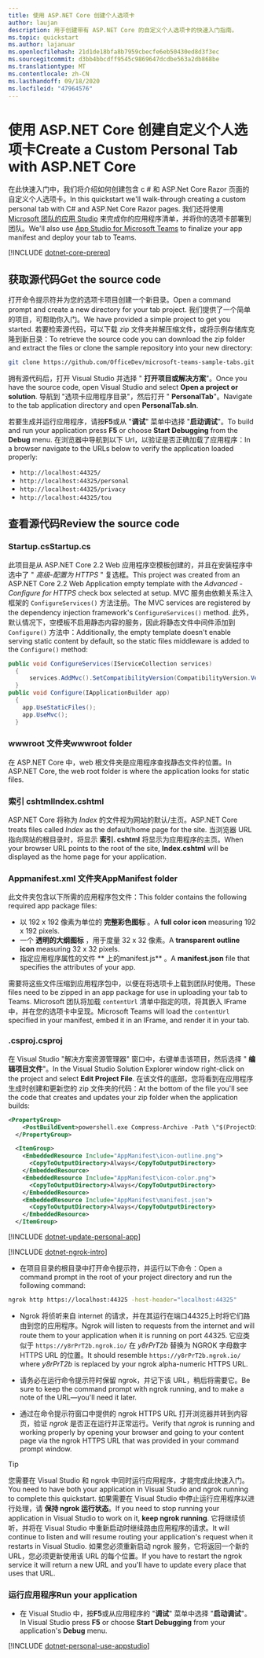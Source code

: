 ```yaml
---
title: 使用 ASP.NET Core 创建个人选项卡
author: laujan
description: 用于创建带有 ASP.NET Core 的自定义个人选项卡的快速入门指南。
ms.topic: quickstart
ms.author: lajanuar
ms.openlocfilehash: 21d1de18bfa8b7959cbecfe6eb50430ed8d3f3ec
ms.sourcegitcommit: d3bb4bbcdff9545c9869647dcdbe563a2db868be
ms.translationtype: MT
ms.contentlocale: zh-CN
ms.lasthandoff: 09/18/2020
ms.locfileid: "47964576"
---
```

# <a name="create-a-custom-personal-tab-with-aspnet-core"></a><span data-ttu-id="57157-103">使用 ASP.NET Core 创建自定义个人选项卡</span><span class="sxs-lookup"><span data-stu-id="57157-103">Create a Custom Personal Tab with ASP.NET Core</span></span>

<span data-ttu-id="57157-104">在此快速入门中，我们将介绍如何创建包含 c # 和 ASP.Net Core Razor 页面的自定义个人选项卡。</span><span class="sxs-lookup"><span data-stu-id="57157-104">In this quickstart we'll walk-through creating a custom personal tab with C# and ASP.Net Core Razor pages.</span></span> <span data-ttu-id="57157-105">我们还将使用 [Microsoft 团队的应用 Studio](~/concepts/build-and-test/app-studio-overview.md) 来完成你的应用程序清单，并将你的选项卡部署到团队。</span><span class="sxs-lookup"><span data-stu-id="57157-105">We'll also use [App Studio for Microsoft Teams](~/concepts/build-and-test/app-studio-overview.md) to finalize your app manifest and deploy your tab to Teams.</span></span>

[!INCLUDE [dotnet-core-prereq](~/includes/tabs/dotnet-core-prereq.md)]

## <a name="get-the-source-code"></a><span data-ttu-id="57157-106">获取源代码</span><span class="sxs-lookup"><span data-stu-id="57157-106">Get the source code</span></span>

<span data-ttu-id="57157-107">打开命令提示符并为您的选项卡项目创建一个新目录。</span><span class="sxs-lookup"><span data-stu-id="57157-107">Open a command prompt and create a new directory for your tab project.</span></span> <span data-ttu-id="57157-108">我们提供了一个简单的项目，可帮助你入门。</span><span class="sxs-lookup"><span data-stu-id="57157-108">We have provided a simple project to get you started.</span></span> <span data-ttu-id="57157-109">若要检索源代码，可以下载 zip 文件夹并解压缩文件，或将示例存储库克隆到新目录：</span><span class="sxs-lookup"><span data-stu-id="57157-109">To retrieve the source code you can download the zip folder and extract the files or clone the sample repository into your new directory:</span></span>

```bash
git clone https://github.com/OfficeDev/microsoft-teams-sample-tabs.git
```

<span data-ttu-id="57157-110">拥有源代码后，打开 Visual Studio 并选择 " **打开项目或解决方案**"。</span><span class="sxs-lookup"><span data-stu-id="57157-110">Once you have the source code, open Visual Studio and select **Open a project or solution**.</span></span> <span data-ttu-id="57157-111">导航到 "选项卡应用程序目录"，然后打开 " **PersonalTab**"。</span><span class="sxs-lookup"><span data-stu-id="57157-111">Navigate to the tab application directory and open **PersonalTab.sln**.</span></span>

<span data-ttu-id="57157-112">若要生成并运行应用程序，请按**F5**或从 "**调试**" 菜单中选择 "**启动调试**"。</span><span class="sxs-lookup"><span data-stu-id="57157-112">To build and run your application press **F5** or choose **Start Debugging** from the **Debug** menu.</span></span> <span data-ttu-id="57157-113">在浏览器中导航到以下 Url，以验证是否正确加载了应用程序：</span><span class="sxs-lookup"><span data-stu-id="57157-113">In a browser navigate to the URLs below to verify the application loaded properly:</span></span>

- `http://localhost:44325/`
- `http://localhost:44325/personal`
- `http://localhost:44325/privacy`
- `http://localhost:44325/tou`

## <a name="review-the-source-code"></a><span data-ttu-id="57157-114">查看源代码</span><span class="sxs-lookup"><span data-stu-id="57157-114">Review the source code</span></span>

### <a name="startupcs"></a><span data-ttu-id="57157-115">Startup.cs</span><span class="sxs-lookup"><span data-stu-id="57157-115">Startup.cs</span></span>

<span data-ttu-id="57157-116">此项目是从 ASP.NET Core 2.2 Web 应用程序空模板创建的，并且在安装程序中选中了 " *高级-配置为 HTTPS* " 复选框。</span><span class="sxs-lookup"><span data-stu-id="57157-116">This project was created from an ASP.NET Core 2.2 Web Application empty template with the *Advanced - Configure for HTTPS* check box selected at setup.</span></span> <span data-ttu-id="57157-117">MVC 服务由依赖关系注入框架的 `ConfigureServices()` 方法注册。</span><span class="sxs-lookup"><span data-stu-id="57157-117">The MVC services are registered by the dependency injection framework's `ConfigureServices()` method.</span></span> <span data-ttu-id="57157-118">此外，默认情况下，空模板不启用静态内容的服务，因此将静态文件中间件添加到 `Configure()` 方法中：</span><span class="sxs-lookup"><span data-stu-id="57157-118">Additionally, the empty template doesn't enable serving static content by default, so the static files middleware is added to the `Configure()` method:</span></span>

```csharp
public void ConfigureServices(IServiceCollection services)
  {
      services.AddMvc().SetCompatibilityVersion(CompatibilityVersion.Version_2_2);
  }
public void Configure(IApplicationBuilder app)
  {
    app.UseStaticFiles();
    app.UseMvc();
  }
```

### <a name="wwwroot-folder"></a><span data-ttu-id="57157-119">wwwroot 文件夹</span><span class="sxs-lookup"><span data-stu-id="57157-119">wwwroot folder</span></span>

<span data-ttu-id="57157-120">在 ASP.NET Core 中，web 根文件夹是应用程序查找静态文件的位置。</span><span class="sxs-lookup"><span data-stu-id="57157-120">In ASP.NET Core, the web root folder is where the application looks for static files.</span></span>

### <a name="indexcshtml"></a><span data-ttu-id="57157-121">索引 cshtml</span><span class="sxs-lookup"><span data-stu-id="57157-121">Index.cshtml</span></span>

<span data-ttu-id="57157-122">ASP.NET Core 将称为 *Index* 的文件视为网站的默认/主页。</span><span class="sxs-lookup"><span data-stu-id="57157-122">ASP.NET Core treats files called *Index* as the default/home page for the site.</span></span> <span data-ttu-id="57157-123">当浏览器 URL 指向网站的根目录时，将显示 **索引. cshtml** 将显示为应用程序的主页。</span><span class="sxs-lookup"><span data-stu-id="57157-123">When your browser URL points to the root of the site, **Index.cshtml** will be displayed as the home page for your application.</span></span>

### <a name="appmanifest-folder"></a><span data-ttu-id="57157-124">Appmanifest.xml 文件夹</span><span class="sxs-lookup"><span data-stu-id="57157-124">AppManifest folder</span></span>

<span data-ttu-id="57157-125">此文件夹包含以下所需的应用程序包文件：</span><span class="sxs-lookup"><span data-stu-id="57157-125">This folder contains the following required app package files:</span></span>

- <span data-ttu-id="57157-126">以 192 x 192 像素为单位的 **完整彩色图标** 。</span><span class="sxs-lookup"><span data-stu-id="57157-126">A **full color icon** measuring 192 x 192 pixels.</span></span>
- <span data-ttu-id="57157-127">一个 **透明的大纲图标** ，用于度量 32 x 32 像素。</span><span class="sxs-lookup"><span data-stu-id="57157-127">A **transparent outline icon** measuring 32 x 32 pixels.</span></span>
- <span data-ttu-id="57157-128">指定应用程序属性的文件 \*\* 上的manifest.js\*\* 。</span><span class="sxs-lookup"><span data-stu-id="57157-128">A **manifest.json** file that specifies the attributes of your app.</span></span>

<span data-ttu-id="57157-129">需要将这些文件压缩到应用程序包中，以便在将选项卡上载到团队时使用。</span><span class="sxs-lookup"><span data-stu-id="57157-129">These files need to be zipped in an app package for use in uploading your tab to Teams.</span></span> <span data-ttu-id="57157-130">Microsoft 团队将加载 `contentUrl` 清单中指定的项，将其嵌入 IFrame 中，并在您的选项卡中呈现。</span><span class="sxs-lookup"><span data-stu-id="57157-130">Microsoft Teams will load the `contentUrl` specified in your manifest, embed it in an IFrame, and render it in your tab.</span></span>

### <a name="csproj"></a><span data-ttu-id="57157-131">.csproj</span><span class="sxs-lookup"><span data-stu-id="57157-131">.csproj</span></span>

<span data-ttu-id="57157-132">在 Visual Studio "解决方案资源管理器" 窗口中，右键单击该项目，然后选择 " **编辑项目文件**"。</span><span class="sxs-lookup"><span data-stu-id="57157-132">In the Visual Studio Solution Explorer window right-click on the project and select **Edit Project File**.</span></span> <span data-ttu-id="57157-133">在该文件的底部，您将看到在应用程序生成时创建和更新您的 zip 文件夹的代码：</span><span class="sxs-lookup"><span data-stu-id="57157-133">At the bottom of the file you'll see the code that creates and updates your zip folder when the application builds:</span></span>

```xml
<PropertyGroup>
    <PostBuildEvent>powershell.exe Compress-Archive -Path \"$(ProjectDir)AppManifest\*\" -DestinationPath \"$(TargetDir)tab.zip\" -Force</PostBuildEvent>
  </PropertyGroup>

  <ItemGroup>
    <EmbeddedResource Include="AppManifest\icon-outline.png">
      <CopyToOutputDirectory>Always</CopyToOutputDirectory>
    </EmbeddedResource>
    <EmbeddedResource Include="AppManifest\icon-color.png">
      <CopyToOutputDirectory>Always</CopyToOutputDirectory>
    </EmbeddedResource>
    <EmbeddedResource Include="AppManifest\manifest.json">
      <CopyToOutputDirectory>Always</CopyToOutputDirectory>
    </EmbeddedResource>
  </ItemGroup>
```

[!INCLUDE  [dotnet-update-personal-app](~/includes/tabs/dotnet-update-personal-app.md)]

[!INCLUDE [dotnet-ngrok-intro](~/includes/tabs/dotnet-ngrok-intro.md)]

- <span data-ttu-id="57157-134">在项目目录的根目录中打开命令提示符，并运行以下命令：</span><span class="sxs-lookup"><span data-stu-id="57157-134">Open a command prompt in the root of your project directory and run the following command:</span></span>

```bash
ngrok http https://localhost:44325 -host-header="localhost:44325"
```

- <span data-ttu-id="57157-135">Ngrok 将侦听来自 internet 的请求，并在其运行在端口44325上时将它们路由到您的应用程序。</span><span class="sxs-lookup"><span data-stu-id="57157-135">Ngrok will listen to requests from the internet and will route them to your application when it is running on port 44325.</span></span>  <span data-ttu-id="57157-136">它应类似于 `https://y8rPrT2b.ngrok.io/` 在 *y8rPrT2b* 替换为 NGROK 字母数字 HTTPS URL 的位置。</span><span class="sxs-lookup"><span data-stu-id="57157-136">It should resemble `https://y8rPrT2b.ngrok.io/` where *y8rPrT2b* is replaced by your ngrok alpha-numeric HTTPS URL.</span></span>

- <span data-ttu-id="57157-137">请务必在运行命令提示符时保留 ngrok，并记下该 URL，稍后将需要它。</span><span class="sxs-lookup"><span data-stu-id="57157-137">Be sure to keep the command prompt with ngrok running, and to make a note of the URL—you'll need it later.</span></span>

- <span data-ttu-id="57157-138">通过在命令提示符窗口中提供的 ngrok HTTPS URL 打开浏览器并转到内容页，验证 *ngrok* 是否正在运行并正常运行。</span><span class="sxs-lookup"><span data-stu-id="57157-138">Verify that *ngrok* is running and working properly by opening your browser and going to your content page via the ngrok HTTPS URL that was provided in your command prompt window.</span></span>

>[!TIP]
><span data-ttu-id="57157-139">您需要在 Visual Studio 和 ngrok 中同时运行应用程序，才能完成此快速入门。</span><span class="sxs-lookup"><span data-stu-id="57157-139">You need to have both your application in Visual Studio and ngrok running to complete this quickstart.</span></span> <span data-ttu-id="57157-140">如果需要在 Visual Studio 中停止运行应用程序以进行处理，请 **保持 ngrok 运行状态**。</span><span class="sxs-lookup"><span data-stu-id="57157-140">If you need to stop running your application in Visual Studio to work on it, **keep ngrok running**.</span></span> <span data-ttu-id="57157-141">它将继续侦听，并将在 Visual Studio 中重新启动时继续路由应用程序的请求。</span><span class="sxs-lookup"><span data-stu-id="57157-141">It will continue to listen and will resume routing your application's request when it restarts in Visual Studio.</span></span> <span data-ttu-id="57157-142">如果您必须重新启动 ngrok 服务，它将返回一个新的 URL，您必须更新使用该 URL 的每个位置。</span><span class="sxs-lookup"><span data-stu-id="57157-142">If you have to restart the ngrok service it will return a new URL and you'll have to update every place that uses that URL.</span></span>

### <a name="run-your-application"></a><span data-ttu-id="57157-143">运行应用程序</span><span class="sxs-lookup"><span data-stu-id="57157-143">Run your application</span></span>

- <span data-ttu-id="57157-144">在 Visual Studio 中，按**F5**或从应用程序的 "**调试**" 菜单中选择 "**启动调试**"。</span><span class="sxs-lookup"><span data-stu-id="57157-144">In Visual Studio press **F5** or choose **Start Debugging** from your application's **Debug** menu.</span></span>

[!INCLUDE [dotnet-personal-use-appstudio](~/includes/tabs/dotnet-personal-use-appstudio.md)]
